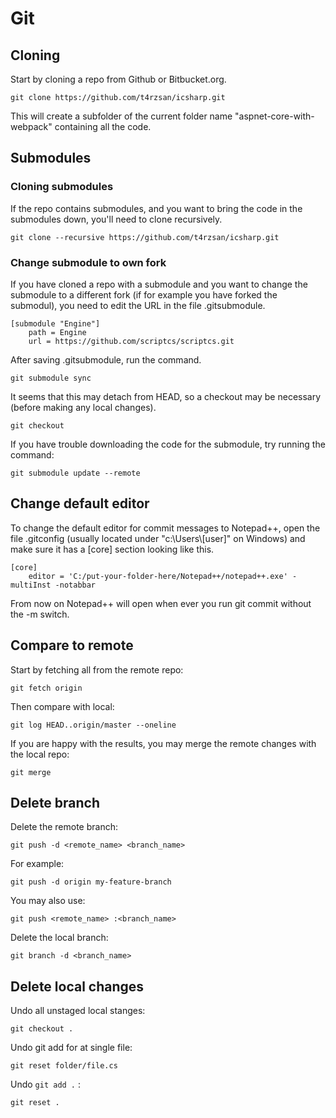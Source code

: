 # Git

## Cloning

Start by cloning a repo from Github or Bitbucket.org.

```
git clone https://github.com/t4rzsan/icsharp.git
```

This will create a subfolder of the current folder name "aspnet-core-with-webpack" containing all the code.

## Submodules

### Cloning submodules

If the repo contains submodules, and you want to bring the code in the submodules down, you'll need to clone recursively.

```
git clone --recursive https://github.com/t4rzsan/icsharp.git
```

### Change submodule to own fork

If you have cloned a repo with a submodule and you want to change the submodule to a different fork \(if for example you have forked the submodul\), you need to edit the URL in the file .gitsubmodule.

```
[submodule "Engine"]
    path = Engine
    url = https://github.com/scriptcs/scriptcs.git
```

After saving .gitsubmodule, run the command.

```
git submodule sync
```

It seems that this may detach from HEAD, so a checkout may be necessary \(before making any local changes\).

```
git checkout
```

If you have trouble downloading the code for the submodule, try running the command:

```
git submodule update --remote
```

## Change default editor

To change the default editor for commit messages to Notepad++, open the file .gitconfig \(usually located under "c:\Users\\[user\]" on Windows\) and make sure it has a \[core\] section looking like this.

```
[core]
    editor = 'C:/put-your-folder-here/Notepad++/notepad++.exe' -multiInst -notabbar
```

From now on Notepad++ will open when ever you run git commit without the -m switch.

## Compare to remote

Start by fetching all from the remote repo:

```
git fetch origin
```

Then compare with local:

```
git log HEAD..origin/master --oneline
```

If you are happy with the results, you may merge the remote changes with the local repo:

```
git merge
```

## Delete branch

Delete the remote branch:

```
git push -d <remote_name> <branch_name>
```

For example:

```
git push -d origin my-feature-branch
```

You may also use:

```
git push <remote_name> :<branch_name>
```

Delete the local branch:

```
git branch -d <branch_name>
```

## Delete local changes

Undo all unstaged local stanges:

```
git checkout .
```

Undo git add for at single file:

```
git reset folder/file.cs
```

Undo `git add .` :

```
git reset .
```



